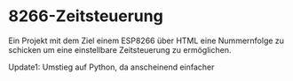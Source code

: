 # 8266-Zeitsteuerung


Ein Projekt mit dem Ziel einem ESP8266 über HTML eine Nummernfolge zu schicken um eine einstellbare Zeitsteuerung zu ermöglichen.

Update1: Umstieg auf Python, da anscheinend einfacher

